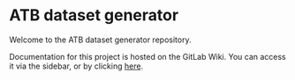 #  ATB dataset generator

Welcome to the ATB dataset generator repository.

Documentation for this project is hosted on the GitLab Wiki. You can access it via the sidebar, or by clicking [here](../../wikis/home).